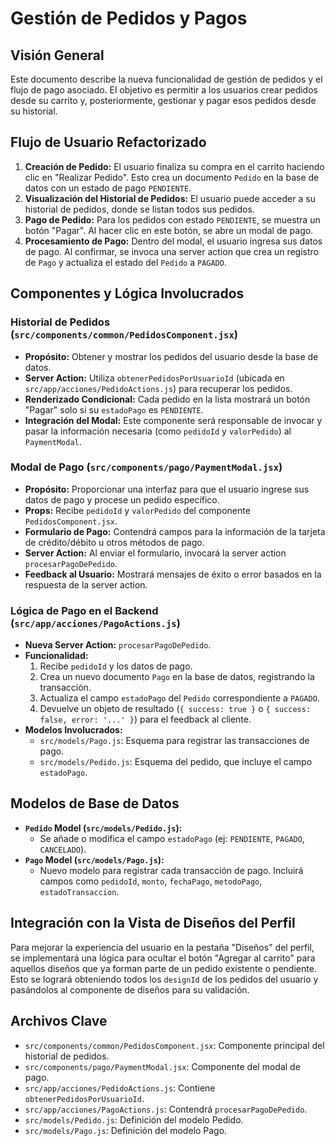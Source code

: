 # Gestión de Pedidos y Pagos

## Visión General

Este documento describe la nueva funcionalidad de gestión de pedidos y el flujo de pago asociado. El objetivo es permitir a los usuarios crear pedidos desde su carrito y, posteriormente, gestionar y pagar esos pedidos desde su historial.

## Flujo de Usuario Refactorizado

1.  **Creación de Pedido:** El usuario finaliza su compra en el carrito haciendo clic en "Realizar Pedido". Esto crea un documento `Pedido` en la base de datos con un estado de pago `PENDIENTE`.
2.  **Visualización del Historial de Pedidos:** El usuario puede acceder a su historial de pedidos, donde se listan todos sus pedidos.
3.  **Pago de Pedido:** Para los pedidos con estado `PENDIENTE`, se muestra un botón "Pagar". Al hacer clic en este botón, se abre un modal de pago.
4.  **Procesamiento de Pago:** Dentro del modal, el usuario ingresa sus datos de pago. Al confirmar, se invoca una server action que crea un registro de `Pago` y actualiza el estado del `Pedido` a `PAGADO`.

## Componentes y Lógica Involucrados

### Historial de Pedidos (`src/components/common/PedidosComponent.jsx`)

*   **Propósito:** Obtener y mostrar los pedidos del usuario desde la base de datos.
*   **Server Action:** Utiliza `obtenerPedidosPorUsuarioId` (ubicada en `src/app/acciones/PedidoActions.js`) para recuperar los pedidos.
*   **Renderizado Condicional:** Cada pedido en la lista mostrará un botón "Pagar" solo si su `estadoPago` es `PENDIENTE`.
*   **Integración del Modal:** Este componente será responsable de invocar y pasar la información necesaria (como `pedidoId` y `valorPedido`) al `PaymentModal`.

### Modal de Pago (`src/components/pago/PaymentModal.jsx`)

*   **Propósito:** Proporcionar una interfaz para que el usuario ingrese sus datos de pago y procese un pedido específico.
*   **Props:** Recibe `pedidoId` y `valorPedido` del componente `PedidosComponent.jsx`.
*   **Formulario de Pago:** Contendrá campos para la información de la tarjeta de crédito/débito u otros métodos de pago.
*   **Server Action:** Al enviar el formulario, invocará la server action `procesarPagoDePedido`.
*   **Feedback al Usuario:** Mostrará mensajes de éxito o error basados en la respuesta de la server action.

### Lógica de Pago en el Backend (`src/app/acciones/PagoActions.js`)

*   **Nueva Server Action:** `procesarPagoDePedido`.
*   **Funcionalidad:**
    1.  Recibe `pedidoId` y los datos de pago.
    2.  Crea un nuevo documento `Pago` en la base de datos, registrando la transacción.
    3.  Actualiza el campo `estadoPago` del `Pedido` correspondiente a `PAGADO`.
    4.  Devuelve un objeto de resultado (`{ success: true }` o `{ success: false, error: '...' }`) para el feedback al cliente.
*   **Modelos Involucrados:**
    *   `src/models/Pago.js`: Esquema para registrar las transacciones de pago.
    *   `src/models/Pedido.js`: Esquema del pedido, que incluye el campo `estadoPago`.

## Modelos de Base de Datos

*   **`Pedido` Model (`src/models/Pedido.js`):**
    *   Se añade o modifica el campo `estadoPago` (ej: `PENDIENTE`, `PAGADO`, `CANCELADO`).
*   **`Pago` Model (`src/models/Pago.js`):**
    *   Nuevo modelo para registrar cada transacción de pago. Incluirá campos como `pedidoId`, `monto`, `fechaPago`, `metodoPago`, `estadoTransaccion`.

## Integración con la Vista de Diseños del Perfil

Para mejorar la experiencia del usuario en la pestaña "Diseños" del perfil, se implementará una lógica para ocultar el botón "Agregar al carrito" para aquellos diseños que ya forman parte de un pedido existente o pendiente. Esto se logrará obteniendo todos los `designId` de los pedidos del usuario y pasándolos al componente de diseños para su validación.

## Archivos Clave

*   `src/components/common/PedidosComponent.jsx`: Componente principal del historial de pedidos.
*   `src/components/pago/PaymentModal.jsx`: Componente del modal de pago.
*   `src/app/acciones/PedidoActions.js`: Contiene `obtenerPedidosPorUsuarioId`.
*   `src/app/acciones/PagoActions.js`: Contendrá `procesarPagoDePedido`.
*   `src/models/Pedido.js`: Definición del modelo Pedido.
*   `src/models/Pago.js`: Definición del modelo Pago.

